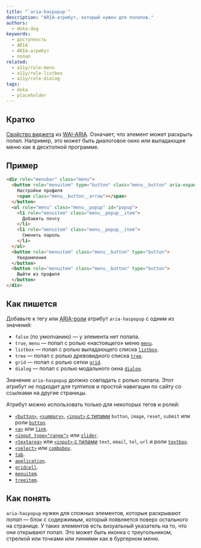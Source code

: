 ```yaml
---
title: "`aria-haspopup`"
description: "ARIA-атрибут, который нужен для попапов."
authors:
  - doka-dog
keywords:
  - доступность
  - ARIA
  - ARIA-атрибут
  - попап
related:
  - a11y/role-menu
  - a11y/role-listbox
  - a11y/role-dialog
tags:
  - doka
  - placeholder
---
```


## Кратко

[Свойство виджета](/a11y/aria-attrs/#atributy-vidzhetov) из [WAI-ARIA](/a11y/aria-intro/#specifikaciya). Означает, что элемент может раскрыть попап. Например, это может быть диалоговое окно или выпадающее меню как в десктопной программе.

## Пример

```html
<div role="menubar" class="menu">
  <button role="menuitem" type="button" class="menu__button" aria-expanded="false" aria-controls="popup" aria-haspopup="menu">
    Настройки профиля
    <span class="menu__button__arrow"></span>
  </button>
  <ul role="menu" class="menu__popup" id="popup">
    <li role="menuitem" class="menu__popup__item">
      Добавить почту
    </li>
    <li role="menuitem" class="menu__popup__item">
      Сменить пароль
    </li>
  </ul>
  <button role="menuitem" class="menu__button" type="button">
    Уведомления
  </button>
  <button role="menuitem" class="menu__button" type="button">
    Выйти из профиля
  </button>
</div>


```

## Как пишется

Добавьте к тегу или [ARIA-роли](/a11y/aria-roles/) атрибут `aria-haspopup` с одним из значений:

- `false` (по умолчанию) — у элемента нет попапа.
- `true`, `menu` — попап с ролью «настоящего» меню [`menu`](/a11y/role-menu/).
- `listbox` — попап с ролью выпадающего списка [`listbox`](/a11y/role-listbox/).
- `tree` — попап с ролью древовидного списка [`tree`](/a11y/role-tree/).
- `grid` — попап с ролью сетки [`grid`](/a11y/role-grid/).
- `dialog` — попап с ролью модального окна [`dialog`](/a11y/role-dialog/).

Значение `aria-haspopup` должно совпадать с ролью попапа. Этот атрибут *не подходит* для тултипов и простой навигации по сайту со ссылками на другие страницы.

Атрибут можно использовать только для некоторых тегов и ролей:

- [`<button>`](/html/button/), [`<summary>`](/html/details/), [`<input>` c типами](/html/input/#type) `button`, `image`, `reset`, `submit` или роли [`button`](/a11y/role-button/).
- [`<a>`](/html/link/) или [`link`](/a11y/role-link/).
- [`<input type="range">`](/html/input/#type) или [`slider`](/a11y/role-slider/).
- [`<textarea>`](/html/textarea/) или [`<input>` с типами](/html/input/#type) `text`, `email`, `tel`, `url` и роли [`textbox`](/a11y/role-textbox/).
- [`<select>`](/html/select/) или [`combobox`](/a11y/role-combobox/).
- [`tab`](/a11y/role-tab/).
- [`application`](/a11y/role-application/).
- [`gridcell`](/a11y/role-gridcell/).
- [`menuitem`](/a11y/role-menuitem/).
- [`treeitem`](/a11y/role-treeitem/).

## Как понять

`aria-haspopup` нужен для сложных элементов, которые раскрывают _попап_ — блок с содержимым, который появляется поверх остального на странице. У таких элементов есть визуальный указатель на то, что они открывают попап. Это может быть иконка с треугольником, стрелкой или точками или линиями как в бургерном меню.
